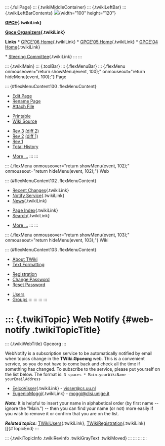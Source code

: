::: {.fullPage}
::: {.twikiMiddleContainer}
::: {.twikiLeftBar}
::: {.twikiLeftBarContents}
![](../pub/Gpceorg/WebLeftBar/gpce-logo.jpg){width="100" height="120"}

**[GPCE](../Gpce/WebHome){.twikiLink}**

**[Gpce Organizers](WebHome){.twikiLink}**

**Links** \* [GPCE\'06 Home](../GPCE06/WebHome){.twikiLink} \* [GPCE\'05
Home](../Gpce05/WebHome){.twikiLink} \* [GPCE\'04
Home](../Gpce04/WebHome){.twikiLink}

\* [Steering Committee](../Gpce/SteeringCommittee){.twikiLink}
:::
:::

::: {.twikiMain}
::: {.toolBar}
::: {.flexMenuBar}
::: {.flexMenu onmouseover="return showMenu(event, 100);" onmouseout="return hideMenu(event, 100);"}
Page

::: {#flexMenuContent100 .flexMenuContent}
-   [Edit
    Page](http://www.program-transformation.org/edit/Gpceorg/WebNotify?t=1536827627)
-   [Rename
    Page](http://www.program-transformation.org/rename/Gpceorg/WebNotify)
-   [Attach
    File](http://www.program-transformation.org/attach/Gpceorg/WebNotify)

<!-- -->

-   [Printable](http://www.program-transformation.org/view/Gpceorg/WebNotify?skin=print.pattern)
-   [Wiki
    Source](http://www.program-transformation.org/view/Gpceorg/WebNotify?skin=text&raw=on&contenttype=text/plain)

<!-- -->

-   [Rev
    3](http://www.program-transformation.org/view/Gpceorg/WebNotify?rev=1.3)
    [(diff 2)](http://www.program-transformation.org/rdiff/Gpceorg/WebNotify?rev1=1.3&rev2=1.2)
-   [Rev
    2](http://www.program-transformation.org/view/Gpceorg/WebNotify?rev=1.2)
    [(diff 1)](http://www.program-transformation.org/rdiff/Gpceorg/WebNotify?rev1=1.2&rev2=1.1)
-   [Rev
    1](http://www.program-transformation.org/view/Gpceorg/WebNotify?rev=1.1)
-   [Total
    History](http://www.program-transformation.org/rdiff/Gpceorg/WebNotify)

<!-- -->

-   [More
    \...](http://www.program-transformation.org/oops/Gpceorg/WebNotify?template=oopsmore&param1=1.3&param2=1.3)
:::
:::

::: {.flexMenu onmouseover="return showMenu(event, 102);" onmouseout="return hideMenu(event, 102);"}
Web

::: {#flexMenuContent102 .flexMenuContent}
-   [Recent Changes](WebChanges){.twikiLink}
-   [Notify Service](WebNotify){.twikiLink}
-   [News](WebNews){.twikiLink}

<!-- -->

-   [Page Index](WebIndex){.twikiLink}
-   [Search](WebSearch){.twikiLink}

<!-- -->

-   [More
    \...](http://www.program-transformation.org/oops/Gpceorg/WebNotify?template=oopsmore&param1=1.3&param2=1.3)
:::
:::

::: {.flexMenu onmouseover="return showMenu(event, 103);" onmouseout="return hideMenu(event, 103);"}
Wiki

::: {#flexMenuContent103 .flexMenuContent}
-   [About
    TWiki](http://www.program-transformation.org/view/TWiki/WebHome)
-   [Text
    Formatting](http://www.program-transformation.org/view/TWiki/TextFormattingRules)

<!-- -->

-   [Registration](http://www.program-transformation.org/view/TWiki/TWikiRegistration)
-   [Change
    Password](http://www.program-transformation.org/view/TWiki/ChangePassword)
-   [Reset
    Password](http://www.program-transformation.org/view/TWiki/ResetPassword)

<!-- -->

-   [Users](http://www.program-transformation.org/view/Main/TWikiUsers)
-   [Groups](http://www.program-transformation.org/view/Main/TWikiGroups)
:::
:::
:::
:::

::: {.twikiTopic}
Web Notify {#web-notify .twikiTopicTitle}
==========

::: {.twikiWebTitle}
Gpceorg
:::

WebNotify is a subscription service to be automatically notified by
email when topics change in the **TWiki.Gpceorg** web. This is a
convenient service, so you do not have to come back and check all the
time if something has changed. To subscribe to the service, please put
yourself on the list below. The format is:
`3 spaces * Main.yourWikiName - yourEmailAddress`

-   [EelcoVisser](../Main/EelcoVisser){.twikiLink} - <visser@cs.uu.nl>
-   [EugenioMoggi](../Main/EugenioMoggi){.twikiLink} -
    <moggi@disi.unige.it>

***Note:*** It is helpful to insert your name in alphabetical order (by
first name \-- ignore the \"Main.\") \-- then you can find your name (or
not) more easily if you wish to remove it or confirm that you are on the
list.

***Related topics:*** [TWikiUsers](../Main/TWikiUsers){.twikiLink},
[TWikiRegistration](../TWiki/TWikiRegistration){.twikiLink}\
[]{#TopicEnd}
:::

::: {.twikiTopicInfo .twikiRevInfo .twikiGrayText .twikiMoved}
:::
:::
:::
:::
